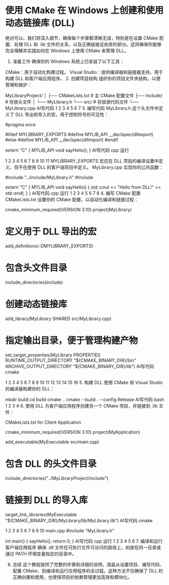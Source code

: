 # 使用 CMake 在 Windows 上创建和使用动态链接库 (DLL)

绝对可以。我们将深入细节，确保每个步骤都清晰无误，特别是在设置 CMake 配置、处理 DLL 和 .lib 文件的关系、以及正确链接这些库的部分。这将确保你能够完全理解并实践如何在 Windows 上使用 CMake 来管理 DLL。

1. 准备工作
确保你的 Windows 系统上已安装了以下工具：

CMake：用于自动化构建过程。
Visual Studio：提供编译器和链接器支持，用于构建 DLL 和客户端应用程序。
2. 创建项目结构
组织你的项目文件夹结构，以便管理和维护：

MyLibraryProject/
│
├── CMakeLists.txt       # 主 CMake 配置文件
├── include/             # 存放头文件
│   └── MyLibrary.h
└── src/                 # 存放源代码文件
    └── MyLibrary.cpp
AI写代码
1
2
3
4
5
6
7
3. 编写代码
MyLibrary.h
这个头文件中定义了 DLL 导出和导入的宏，用于控制符号的可见性：

#pragma once

#ifdef MYLIBRARY_EXPORTS
#define MYLIB_API __declspec(dllexport)
#else
#define MYLIB_API __declspec(dllimport)
#endif

extern "C" {
    MYLIB_API void sayHello();
}
AI写代码
cpp
运行

1
2
3
4
5
6
7
8
9
10
11
MYLIBRARY_EXPORTS 宏应在 DLL 项目的编译设置中定义，但不在使用 DLL 的客户端项目中定义。
MyLibrary.cpp
实现你的公共函数：

#include "../include/MyLibrary.h"
#include <iostream>

extern "C" {
    MYLIB_API void sayHello() {
        std::cout << "Hello from DLL!" << std::endl;
    }
}
AI写代码
cpp
运行
1
2
3
4
5
6
7
8
4. 编写 CMake 配置
CMakeLists.txt
设置你的 CMake 配置，以自动化编译和链接过程：

cmake_minimum_required(VERSION 3.10)
project(MyLibrary)

# 定义用于 DLL 导出的宏
add_definitions(-DMYLIBRARY_EXPORTS)

# 包含头文件目录
include_directories(include)

# 创建动态链接库
add_library(MyLibrary SHARED src/MyLibrary.cpp)

# 指定输出目录，便于管理构建产物
set_target_properties(MyLibrary PROPERTIES
                      RUNTIME_OUTPUT_DIRECTORY "${CMAKE_BINARY_DIR}/bin"
                      ARCHIVE_OUTPUT_DIRECTORY "${CMAKE_BINARY_DIR}/lib")
AI写代码
cmake

1
2
3
4
5
6
7
8
9
10
11
12
13
14
15
16
5. 构建 DLL
使用 CMake 和 Visual Studio 的编译器构建你的 DLL：

mkdir build
cd build
cmake ..
cmake --build . --config Release
AI写代码
bash
1
2
3
4
6. 使用 DLL
为客户端应用程序创建另一个 CMake 项目，并链接到 .lib 文件：

CMakeLists.txt for Client Application

cmake_minimum_required(VERSION 3.10)
project(MyApplication)

add_executable(MyExecutable src/main.cpp)

# 包含 DLL 的头文件目录
include_directories("../MyLibraryProject/include")

# 链接到 DLL 的导入库
target_link_libraries(MyExecutable "${CMAKE_BINARY_DIR}/MyLibrary/lib/MyLibrary.lib")
AI写代码
cmake

1
2
3
4
5
6
7
8
9
10
main.cpp
#include "MyLibrary.h"

int main() {
    sayHello();
    return 0;
}
AI写代码
cpp
运行
1
2
3
4
5
6
7. 编译和运行客户端应用程序
确保 .dll 文件在可执行文件可访问的路径上，如放在同一目录或通过 PATH 环境变量指定的目录中。

8. 总结
这个教程提供了完整的步骤和详细的说明，涵盖从设置项目、编写代码、配置 CMake、到编译和运行应用程序的全过程。这种方法不仅确保了 DLL 的正确创建和使用，也使得项目的依赖管理更加高效和模块化。